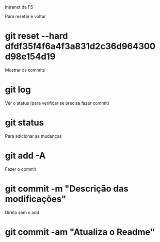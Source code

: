 Intranet da FS

Para resetar e voltar
# git reset --hard dfdf35f4f6a4f3a831d2c36d964300d98e154d19

Mostrar os commits
# git log

Ver o status (para verificar se precisa fazer commit)
# git status

Para adicionar as mudanças
# git add -A

Fazer o commit
# git commit -m "Descrição das modificações"

Direto sem o add
# git commit -am "Atualiza o Readme"
